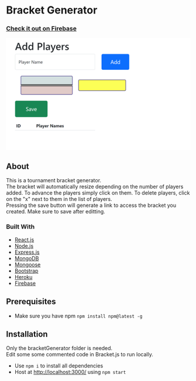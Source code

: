 # Bracket Generator

### [Check it out on Firebase](https://bracketgenerator-220.web.app/)

[![Website Screenshot](bracketGenerator.png)](https://bracketgenerator-220.web.app/)

## About

This is a tournament bracket generator. <br>
The bracket will automatically resize depending on the number of players added.
To advance the players simply click on them.
To delete players, click on the "x" next to them in the list of players. <br>
Pressing the save button will generate a link to access the bracket you created. Make sure to save after editting.

### Built With

- [React.js](https://reactjs.org/)
- [Node.js](https://nodejs.org/en/)
- [Express.js](https://expressjs.com/)
- [MongoDB](https://www.mongodb.com/)
- [Mongoose](https://mongoosejs.com/)
- [Bootstrap](https://getbootstrap.com)
- [Heroku](https://www.heroku.com/)
- [Firebase](https://firebase.google.com/)

## Prerequisites

- Make sure you have npm
  `npm install npm@latest -g`

## Installation

Only the bracketGenerator folder is needed. <br>
Edit some some commented code in Bracket.js to run locally.

- Use `npm i` to install all dependencies
- Host at [http://localhost:3000/](http://localhost:5000/) using `npm start`
